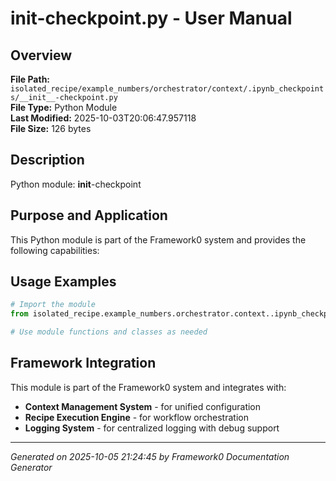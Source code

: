 # __init__-checkpoint.py - User Manual

## Overview
**File Path:** `isolated_recipe/example_numbers/orchestrator/context/.ipynb_checkpoints/__init__-checkpoint.py`  
**File Type:** Python Module  
**Last Modified:** 2025-10-03T20:06:47.957118  
**File Size:** 126 bytes  

## Description
Python module: __init__-checkpoint

## Purpose and Application
This Python module is part of the Framework0 system and provides the following capabilities:

## Usage Examples

```python
# Import the module
from isolated_recipe.example_numbers.orchestrator.context..ipynb_checkpoints.__init__-checkpoint import *

# Use module functions and classes as needed
```


## Framework Integration

This module is part of the Framework0 system and integrates with:

- **Context Management System** - for unified configuration
- **Recipe Execution Engine** - for workflow orchestration
- **Logging System** - for centralized logging with debug support


---
*Generated on 2025-10-05 21:24:45 by Framework0 Documentation Generator*
